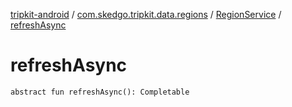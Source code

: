 [tripkit-android](../../index.md) / [com.skedgo.tripkit.data.regions](../index.md) / [RegionService](index.md) / [refreshAsync](./refresh-async.md)

# refreshAsync

`abstract fun refreshAsync(): Completable`